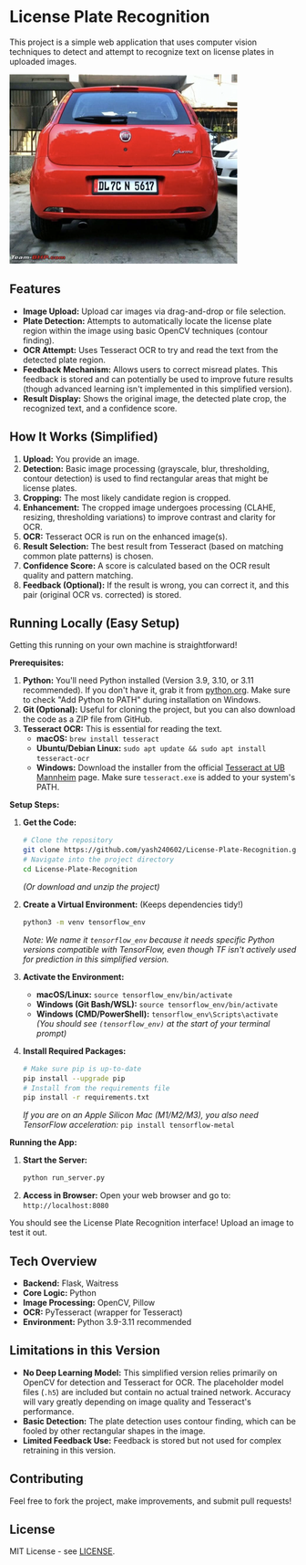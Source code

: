 # License Plate Recognition

This project is a simple web application that uses computer vision techniques to detect and attempt to recognize text on license plates in uploaded images.

![License Plate Recognition Demo](docs/license_plate_demo.jpg)

## Features

*   **Image Upload:** Upload car images via drag-and-drop or file selection.
*   **Plate Detection:** Attempts to automatically locate the license plate region within the image using basic OpenCV techniques (contour finding).
*   **OCR Attempt:** Uses Tesseract OCR to try and read the text from the detected plate region.
*   **Feedback Mechanism:** Allows users to correct misread plates. This feedback is stored and can potentially be used to improve future results (though advanced learning isn't implemented in this simplified version).
*   **Result Display:** Shows the original image, the detected plate crop, the recognized text, and a confidence score.

## How It Works (Simplified)

1.  **Upload:** You provide an image.
2.  **Detection:** Basic image processing (grayscale, blur, thresholding, contour detection) is used to find rectangular areas that might be license plates.
3.  **Cropping:** The most likely candidate region is cropped.
4.  **Enhancement:** The cropped image undergoes processing (CLAHE, resizing, thresholding variations) to improve contrast and clarity for OCR.
5.  **OCR:** Tesseract OCR is run on the enhanced image(s).
6.  **Result Selection:** The best result from Tesseract (based on matching common plate patterns) is chosen.
7.  **Confidence Score:** A score is calculated based on the OCR result quality and pattern matching.
8.  **Feedback (Optional):** If the result is wrong, you can correct it, and this pair (original OCR vs. corrected) is stored.

## Running Locally (Easy Setup)

Getting this running on your own machine is straightforward!

**Prerequisites:**

1.  **Python:** You'll need Python installed (Version 3.9, 3.10, or 3.11 recommended). If you don't have it, grab it from [python.org](https://www.python.org/downloads/). Make sure to check "Add Python to PATH" during installation on Windows.
2.  **Git (Optional):** Useful for cloning the project, but you can also download the code as a ZIP file from GitHub.
3.  **Tesseract OCR:** This is essential for reading the text.
    *   **macOS:** `brew install tesseract`
    *   **Ubuntu/Debian Linux:** `sudo apt update && sudo apt install tesseract-ocr`
    *   **Windows:** Download the installer from the official [Tesseract at UB Mannheim](https://github.com/UB-Mannheim/tesseract/wiki) page. Make sure `tesseract.exe` is added to your system's PATH.

**Setup Steps:**

1.  **Get the Code:**
    ```bash
    # Clone the repository
    git clone https://github.com/yash240602/License-Plate-Recognition.git
    # Navigate into the project directory
    cd License-Plate-Recognition
    ```
    *(Or download and unzip the project)*

2.  **Create a Virtual Environment:** (Keeps dependencies tidy!)
    ```bash
    python3 -m venv tensorflow_env 
    ```
    *Note: We name it `tensorflow_env` because it needs specific Python versions compatible with TensorFlow, even though TF isn't actively used for prediction in this simplified version.*

3.  **Activate the Environment:**
    *   **macOS/Linux:** `source tensorflow_env/bin/activate`
    *   **Windows (Git Bash/WSL):** `source tensorflow_env/bin/activate`
    *   **Windows (CMD/PowerShell):** `tensorflow_env\Scripts\activate`
    *(You should see `(tensorflow_env)` at the start of your terminal prompt)*

4.  **Install Required Packages:**
    ```bash
    # Make sure pip is up-to-date
    pip install --upgrade pip 
    # Install from the requirements file
    pip install -r requirements.txt
    ```
    *If you are on an Apple Silicon Mac (M1/M2/M3), you also need TensorFlow acceleration:* 
    `pip install tensorflow-metal`

**Running the App:**

1.  **Start the Server:**
    ```bash
    python run_server.py
    ```

2.  **Access in Browser:** Open your web browser and go to:
    `http://localhost:8080`

You should see the License Plate Recognition interface! Upload an image to test it out.

## Tech Overview

*   **Backend:** Flask, Waitress
*   **Core Logic:** Python
*   **Image Processing:** OpenCV, Pillow
*   **OCR:** PyTesseract (wrapper for Tesseract)
*   **Environment:** Python 3.9-3.11 recommended

## Limitations in this Version

*   **No Deep Learning Model:** This simplified version relies primarily on OpenCV for detection and Tesseract for OCR. The placeholder model files (`.h5`) are included but contain no actual trained network. Accuracy will vary greatly depending on image quality and Tesseract's performance.
*   **Basic Detection:** The plate detection uses contour finding, which can be fooled by other rectangular shapes in the image.
*   **Limited Feedback Use:** Feedback is stored but not used for complex retraining in this version.

## Contributing

Feel free to fork the project, make improvements, and submit pull requests!

## License

MIT License - see [LICENSE](LICENSE).
